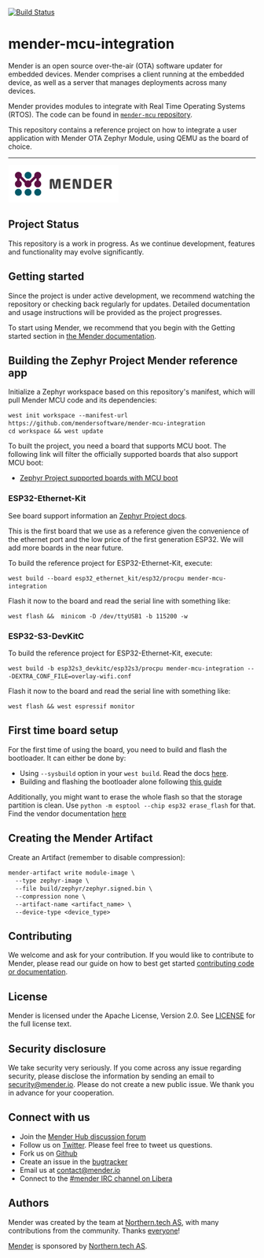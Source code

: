 [![Build Status](https://gitlab.com/Northern.tech/Mender/mender-mcu-integration/badges/next/pipeline.svg)](https://gitlab.com/Northern.tech/Mender/mender-mcu-integration/pipelines)

# mender-mcu-integration

Mender is an open source over-the-air (OTA) software updater for embedded devices. Mender
comprises a client running at the embedded device, as well as a server that manages deployments
across many devices.

Mender provides modules to integrate with Real Time Operating Systems (RTOS). The code can be found
in [`mender-mcu` repository](https://github.com/mendersoftware/mender-mcu/).

This repository contains a reference project on how to integrate a user application with Mender OTA
Zephyr Module, using QEMU as the board of choice.

-------------------------------------------------------------------------------

![Mender logo](https://github.com/mendersoftware/mender/raw/master/mender_logo.png)


## Project Status

This repository is a work in progress. As we continue development, features and functionality may
evolve significantly.


## Getting started

Since the project is under active development, we recommend watching the repository or checking back
regularly for updates. Detailed documentation and usage instructions will be provided as the project
progresses.

To start using Mender, we recommend that you begin with the Getting started
section in [the Mender documentation](https://docs.mender.io/).


## Building the Zephyr Project Mender reference app

Initialize a Zephyr workspace based on this repository's manifest, which will pull Mender MCU code
and its dependencies:

```
west init workspace --manifest-url https://github.com/mendersoftware/mender-mcu-integration
cd workspace && west update
```

To built the project, you need a board that supports MCU boot. The following link will filter
the officially supported boards that also support MCU boot:

* [Zephyr Project supported boards with MCU boot](https://docs.zephyrproject.org/latest/gsearch.html?q=MCUboot&check_keywords=yes&area=default#gsc.tab=0&gsc.q=MCUboot&gsc.ref=more%3Aboards&gsc.sort=)


### ESP32-Ethernet-Kit

See board support information an [Zephyr Project
docs](https://docs.zephyrproject.org/latest/boards/espressif/esp32_ethernet_kit/doc/index.html).

This is the first board that we use as a reference given the convenience of the ethernet port
and the low price of the first generation ESP32. We will add more boards in the near future.

To build the reference project for ESP32-Ethernet-Kit, execute:
```
west build --board esp32_ethernet_kit/esp32/procpu mender-mcu-integration
```

Flash it now to the board and read the serial line with something like:
```
west flash &&  minicom -D /dev/ttyUSB1 -b 115200 -w
```

### ESP32-S3-DevKitC

To build the reference project for ESP32-Ethernet-Kit, execute:
```
west build -b esp32s3_devkitc/esp32s3/procpu mender-mcu-integration -- -DEXTRA_CONF_FILE=overlay-wifi.conf
```

Flash it now to the board and read the serial line with something like:
```
west flash && west espressif monitor
```

## First time board setup

For the first time of using the board, you need to build and flash the bootloader. It can either be
done by:

* Using `--sysbuild` option in your `west build`. Read the docs [here](https://docs.zephyrproject.org/latest/build/sysbuild/index.html).
* Building and flashing the bootloader alone following [this guide](https://docs.mcuboot.com/readme-zephyr)

Additionally, you might want to erase the whole flash so that the storage partition is clean. Use
`python -m esptool --chip esp32 erase_flash` for that. Find the vendor documentation
[here](https://docs.espressif.com/projects/esptool/en/latest/esp32/esptool/basic-commands.html#erase-flash-erase-flash-erase-region)

## Creating the Mender Artifact

Create an Artifact (remember to disable compression):

```
mender-artifact write module-image \
  --type zephyr-image \
  --file build/zephyr/zephyr.signed.bin \
  --compression none \
  --artifact-name <artifact_name> \
  --device-type <device_type>
```

## Contributing

We welcome and ask for your contribution. If you would like to contribute to
Mender, please read our guide on how to best get started
[contributing code or documentation](https://github.com/mendersoftware/mender/blob/master/CONTRIBUTING.md).


## License

Mender is licensed under the Apache License, Version 2.0. See
[LICENSE](https://github.com/mendersoftware/mender-mcu-integration/blob/master/LICENSE)
for the full license text.


## Security disclosure

We take security very seriously. If you come across any issue regarding
security, please disclose the information by sending an email to
[security@mender.io](security@mender.io). Please do not create a new public
issue. We thank you in advance for your cooperation.


## Connect with us

* Join the [Mender Hub discussion forum](https://hub.mender.io)
* Follow us on [Twitter](https://twitter.com/mender_io). Please
  feel free to tweet us questions.
* Fork us on [Github](https://github.com/mendersoftware)
* Create an issue in the [bugtracker](https://northerntech.atlassian.net/projects/MEN)
* Email us at [contact@mender.io](mailto:contact@mender.io)
* Connect to the [#mender IRC channel on Libera](https://web.libera.chat/?#mender)


## Authors

Mender was created by the team at [Northern.tech AS](https://northern.tech),
with many contributions from the community. Thanks
[everyone](https://github.com/mendersoftware/mender/graphs/contributors)!

[Mender](https://mender.io) is sponsored by [Northern.tech AS](https://northern.tech).
